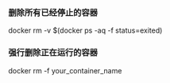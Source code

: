 ### 删除所有已经停止的容器
docker rm -v $(docker ps -aq -f status=exited)

### 强行删除正在运行的容器
docker rm -f your_container_name


